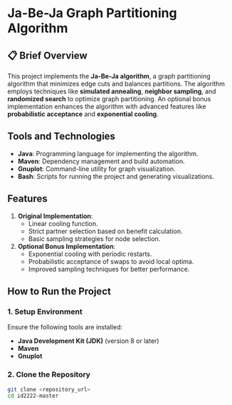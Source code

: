 # Ja-Be-Ja Graph Partitioning Algorithm

## 📋 Brief Overview
This project implements the **Ja-Be-Ja algorithm**, a graph partitioning algorithm that minimizes edge cuts and balances partitions. The algorithm employs techniques like **simulated annealing**, **neighbor sampling**, and **randomized search** to optimize graph partitioning. An optional bonus implementation enhances the algorithm with advanced features like **probabilistic acceptance** and **exponential cooling**.

##  Tools and Technologies
- **Java**: Programming language for implementing the algorithm.
- **Maven**: Dependency management and build automation.
- **Gnuplot**: Command-line utility for graph visualization.
- **Bash**: Scripts for running the project and generating visualizations.

##  Features
1. **Original Implementation**:
   - Linear cooling function.
   - Strict partner selection based on benefit calculation.
   - Basic sampling strategies for node selection.
2. **Optional Bonus Implementation**:
   - Exponential cooling with periodic restarts.
   - Probabilistic acceptance of swaps to avoid local optima.
   - Improved sampling techniques for better performance.

##  How to Run the Project

### 1. **Setup Environment**
Ensure the following tools are installed:
- **Java Development Kit (JDK)** (version 8 or later)
- **Maven**
- **Gnuplot**

### 2. **Clone the Repository**
```bash
git clone <repository_url>
cd id2222-master
